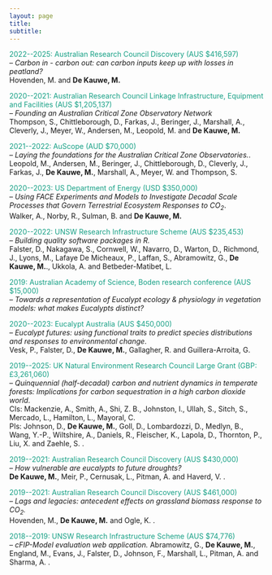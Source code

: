 ```yaml
---
layout: page
title:
subtitle:
---
```


<span style="color:#16a085"> 2022--2025: Australian Research Council Discovery (AUS $416,597) </span>
<br><i> &ndash; Carbon in - carbon out: can carbon inputs keep up with losses in peatland?</i>
<br> Hovenden, M. and <b>De Kauwe, M.</b>

<span style="color:#16a085"> 2020--2021: Australian Research Council Linkage Infrastructure, Equipment and Facilities (AUS $1,205,137) </span>
<br><i> &ndash; Founding an Australian Critical Zone Observatory Network</i>
<br> Thompson, S., Chittleborough, D., Farkas, J., Beringer, J., Marshall, A., Cleverly, J., Meyer, W., Andersen, M., Leopold, M. and <b>De Kauwe, M.</b>

<span style="color:#16a085"> 2021--2022: AuScope (AUD $70,000) </span>
<br><i>&ndash; Laying the foundations for the Australian Critical Zone Observatories.</i>.
<br> Leopold, M., Andersen, M., Beringer, J., Chittleborough, D., Cleverly, J., Farkas, J., <b>De Kauwe, M.</b>, Marshall, A., Meyer, W. and Thompson, S.

<span style="color:#16a085"> 2020--2023: US Department of Energy (USD $350,000) </span>
<br><i>&ndash; Using FACE Experiments and Models to Investigate Decadal Scale Processes that Govern Terrestrial Ecosystem Responses to CO<sub>2</sub></i>.
<br> Walker, A., Norby, R., Sulman, B. and <b>De Kauwe, M.</b>

<span style="color:#16a085"> 2020--2022: UNSW Research Infrastructure Scheme (AUS $235,453) </span>
<br><i> &ndash; Building quality software packages in R.</i>
<br> Falster, D., Nakagawa, S., Cornwell, W., Navarro, D., Warton, D., Richmond, J., Lyons, M., Lafaye De Micheaux, P., Laffan, S., Abramowitz, G., <b>De Kauwe, M.</b>., Ukkola, A. and Betbeder-Matibet, L.

<span style="color:#16a085"> 2019: Australian Academy of Science, Boden research conference (AUS $15,000) </span>
<br><i>&ndash; Towards a representation of Eucalypt ecology & physiology in vegetation models: what makes Eucalypts distinct?</i>

<span style="color:#16a085"> 2020--2023: Eucalypt Australia (AUS $450,000) </span>
<br><i>&ndash; Eucalypt futures: using functional traits to predict species distributions and responses to environmental change</i>.
<br> Vesk, P., Falster, D., <b>De Kauwe, M.</b>, Gallagher, R. and Guillera-Arroita, G.

<span style="color:#16a085"> 2019--2025: UK Natural Environment Research Council Large Grant (GBP: £3,261,060) </span>
<br><i>&ndash; Quinquennial (half-decadal) carbon and nutrient dynamics in temperate forests: Implications for carbon sequestration in a high carbon dioxide world</i>.
<br>CIs: Mackenzie, A., Smith, A., Shi, Z. B., Johnston, I., Ullah, S., Sitch, S., Mercado, L., Hamilton, L., Mayoral, C.
<br>PIs: Johnson, D., <b>De Kauwe, M.</b>, Goll, D., Lombardozzi, D., Medlyn, B., Wang, Y.-P., Wiltshire, A., Daniels, R., Fleischer, K., Lapola, D., Thornton, P., Liu, X. and Zaehle, S. .

<span style="color:#16a085"> 2019--2021: Australian Research Council Discovery (AUS $430,000) </span>
<br><i> &ndash; How vulnerable are eucalypts to future droughts?</i>
<br><b>De Kauwe, M.</b>, Meir, P., Cernusak, L., Pitman, A. and Haverd, V. .

<span style="color:#16a085"> 2019--2021: Australian Research Council Discovery (AUS $461,000) </span>
<br><i> &ndash; Lags and legacies: antecedent effects on grassland biomass response to CO<sub>2</sub>.</i>
<br>Hovenden, M., <b>De Kauwe, M.</b> and Ogle, K. .

<span style="color:#16a085"> 2018--2019: UNSW Research Infrastructure Scheme (AUS $74,776) </span>
<br><i> &ndash; cFIP-Model evaluation web application.</i>
Abramowitz, G., <b>De Kauwe, M.</b>, England, M., Evans, J., Falster, D., Johnson, F., Marshall, L., Pitman, A. and Sharma, A. .


<!-- Global site tag (gtag.js) - Google Analytics -->
<script async src="https://www.googletagmanager.com/gtag/js?id=UA-45662310-1"></script>
<script>
  window.dataLayer = window.dataLayer || [];
  function gtag(){dataLayer.push(arguments);}
  gtag('js', new Date());

  gtag('config', 'UA-45662310-1');
</script>
